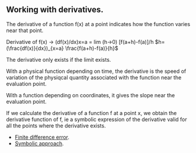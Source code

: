## Working with derivatives.

The derivative of a function f(x) at a point indicates how the function varies near that point.

Derivative of f(x) -> (df(x)/dx)x=a = lim (h->0) [f(a+h)-f(a)]/h  $h=(\frac{df(x)}{dx})_{x=a} \frac{f(a+h)-f(a)}{h}$

The derivative only exists if the limit exists.

With a physical function depending on time, the derivative is the speed of variation of the physiqcal quantity associated with the function near the evaluation point.

With a function depending on coordinates, it gives the slope near the evaluation point.

If we calculate the derivative of a function f at a point x, we obtain the derivative function of f, ie a symbolic expression of the derivative valid for all the points where the derivative exists.

- [Finite difference error](err_der_geo.py).
- [Symbolic approach](der_sympy.py).

